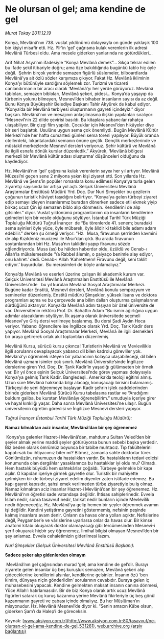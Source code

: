 # Ne olursan ol gel; ama kendine de gel

*Murat Tokay 2011.12.19*

<div class="pNewsDetailMainContent ctx_content" itemprop="articleBody">
 <p>
  Konya, Mevlânâ’nın 738. vuslat yıldönümü dolayısıyla on günde yaklaşık 100 bin kişiyi misafir etti. Hz. Pîr’in ‘gel’ çağrısına kulak verenlerin ilk adresi Mevlânâ Türbesi oldu. Ama mesele giderken yanlarında ne götürdükleri...
 </p>
 <p>
  Arif Nihat Asya’nın ifadesiyle “Konya Mevlânâ demek”… Sıkça tekrar edilen bu ifade şekil itibariyle doğru; ama öze bakıldığında bugünkü tablo hiç öyle değil.  Şehrin birçok yerinde semazen figürlü süslemeler, bilboardlarda Mevlânâ’ya ait özlü sözler karşımıza çıkıyor. Fakat Hz. Mevlânâ ikliminin Konya’yı bütünüyle sardığını söylemek zor. Turizmi ve ticareti canlandırmanın bir aracı olarak ‘Mevlânâ’yı her yerde görüyoruz. Mevlânâ tabloları, semazen bibloları, Mevlânâ şekeri, pidesi… Konya’da yaşayıp da türbenin yolunu bilmeyen, Mesnevî’den bihaber insanların sayısı da az değil. Bunu Konya Büyükşehir Belediye Başkanı Tahir Akyürek de kabul ediyor. “Konya’da bir Mevlânâ terbiyesi oluşturmanın gayreti içindeyiz.” diyor başkan. Mevlânâ’nın ve mesajının anlaşılmasına ilişkin yapılanları sıralıyor: “Mesnevî’nin 22 dilde çevirisi basıldı. Bu kitaplara yabancılar rahatça ulaşabiliyor. Bir çizgi film yapıldı. Çocuklar için Mesnevî’den hikâyeler diye bir seri başlattık. Usulüne uygun sema çok önemliydi. Bugün Mevlânâ Kültür Merkezi’nde her hafta cumartesi günleri sema töreni yapılıyor. Büyük oranda otellerdeki, lokantalardaki semanın önüne geçtik. Gençlik merkezlerinde ve müstakil merkezlerde Mesnevî dersleri veriyoruz. Şehir kültürü ve Mevlânâ ile ilgili esnafa dönük kurslar düzenledik.” Akyürek, ‘Mevlânâ bölgesi merkezli bir Mevlânâ kültür adası oluşturma’ düşünceleri olduğunu da kaydediyor.
 </p>
 <p>
  Hz. Mevlânâ’nın ‘gel’ çağrısına kulak verenlerin sayısı her yıl artıyor. Mevlânâ Müzesi’ni geçen sene 2 milyona yakın kişi ziyaret etti. Son yıllarda Hz. Mevlânâ ve Şems’in popüler romanlara konu edilmesi Konya’ya turla gelen ziyaretçi sayısında bir artışa yol açtı. Selçuk Üniversitesi Mevlânâ Araştırmalar Enstitüsü Müdürü Yrd. Doç. Dur Nuri Şimşekler bu gezilerin çoğunun turistik hüviyet taşıdığını belirtiyor. “Konya’ya gelen türbeyi ziyaret edip semayı izleyen insanlarımız buradan dönerken sadece etli ekmek yiyip birkaç ucuz Çin işi semazen biblo alıp dönmesin. Kendilerini de alıp gitsinler.” diyor. Vuslat yıldönümü programlarının da insanların kendilerine gelmeleri için bir vesile olduğunu söylüyor. İstanbul Tarihî Türk Müziği Topluluğu Müdürü Tuğrul İnançer  de “Bu törenlerde 41. senem; buradaki sema ayinleri öyle yüce, öyle mübarek, öyle âlidir ki taklidi bile adamı adam edebilir.” derken şu örneği veriyor: “Hz.  Musa, firavunun şerrinden kavmini de alıp Kızıldeniz mucizesi ile Mısır’dan çıktı. Bu arada firavunun soytarılarından biri Hz. Musa’nın taklidini yapıp firavunu sözde eğlendiriyordu. Musa (as) bu hâlden haberdar oldu, üzüldü ve Cenab-ı Allah’la mükalemesinde ‘Ya Rabbel âlemin, o palyaço benimle alay ediyor, onu kahret.’ dedi. Cenab-ı Allah ‘Kahretmem! Firavunu değil, seni taklit ediyor.’ buyurdular.  Bu merasimleri de böyle anlamalıyız.”
 </p>
 <p>
  Konya’da Mevlânâ ve eserleri üzerine çalışan iki akademik kurum var. Selçuk Üniversitesi Mevlânâ Araştırmaları Enstitüsü ile Mevlânâ Üniversitesi’nde   bu yıl kurulan Mevlânâ Sosyal Araştırmalar Merkezi. Bugüne kadar Enstitü, Mesnevî dersleri, Mevlânâ konulu sempozyum ve seminerler düzenlemiş. Enstitü müdürü Şimşekler, yüksek lisans ve doktora programları açma ve bu çerçevede ana bilim dalları oluşturma çalışmalarının sürdüğünü aktarıyor. Konya’da Mevlânâ adını taşıyan bir özel üniversite de var. Üniversitenin rektörü Prof. Dr. Bahattin Adam “Bu ismin ağırlığına uygun adımlar atacaklarını söylüyor. İlk aşama olarak üniversitede seçmeli Mesnevi’ye Giriş dersi verilmeye başlanmış. Bu dersi Şadi Aydın Hoca veriyor. Yabancı öğrencilere ise İngilizce olarak Yrd. Doç. Tarık Kadir ders yapıyor. Mevlânâ Sosyal Araştırmalar Merkezi, Mevlânâ ile ilgili dernekleri bir araya getirerek ortak akıl toplantıları düzenlemiş.
 </p>
 <p>
 </p>
 <p>
  Mevlânâ Kursu, sürücü kursu çıkınca! Turistlerin Mevlânâ ve Mevlevilikle ilgili sorularını cevaplayacak yabancı dil bilen kadrolu görevliler yok. Mevlânâ’yı öğrenmek isteyen bir yabancının kolayca ulaşabileceği, dil bilen Mevlânâ uzmanı isimler çok sınırlı. Mevlânâ Üniversite’sinde İngilizce derslerine giren Yrd. Doç. Dr. Tarık Kadir’in yaşadığı gülümseten bir örnek var. Bir yıl önce eşinin Selçuk Üniversitesi’nde görev yapması dolayısıyla Konya’ya gelmiş Tarık Kadir. Bangledeşli. Amerika’da teoloji eğitimi almış. Uzun süre Mevlânâ hakkında bilgi alacağı, konuşacağı birisini bulamamış. Türkçeyi de yeni öğrenmeye başlayan Kadir şehrin işlek caddelerinden birinde giderken Mevlânâ Sürücü Kursu tabelasına rastlar ve “Aradığımı buldum galiba, bu kurstan Mevlânâyı öğrenebilirim.” umuduyla içeriye girer ve hayal kırıklığı yaşar. Daha sonra Mevlânâ Üniversitesi’ne ulaşır. Bugün üniversitenin öğretim görevlisi ve İngilizce Mesnevî dersleri yapıyor.
 </p>
 <p>
  <em>
   Tuğrul İnançer (İstanbul Tarihî Türk Müziği Topluluğu Müdürü):
  </em>
 </p>
 <p>
  <strong>
   Namaz kılmaktan aciz insanlar, Mevlânâ’dan bir şey öğrenemez
  </strong>
 </p>
 <p>
  <img alt="" src="http://web.archive.org/web/20151222222642im_/http://medya.aksiyon.com.tr/aksiyon/2011/12/19/tugrul-inancer.jpg"/>
  Konya’ya gelenler Hazret-i Mevlânâ’dan, mahdumu Sultan Veled’den bir şeyler almak yerine maddi şeyler götürüyorsa bunun sebebi başka yerdedir. Biz beden olarak ömrümüz boyunca bir tabibe muhtacız. Tıp fakültelerini kapatırsak bu ihtiyacımız biter mi? Bitmez, zamanla sahte doktorlar türer. Gönlümüzün, ruhumuzun da hastalıkları vardır. Bu hastalıkların tedavi edicisi konumunda olan dergâhlar yasaklanınca bu hastalıklar iyi oldu mu? Olmadı. Hem hastalık büyüdü hem sahtekârlar çoğaldı. Türbeye gelmekle bir kapı açılır. O kapıdan içeriye girmek gayretle olur. Turistik bir mahiyette gelmişken bir de türbeyi ziyaret edelim diyenler zaten istifade edemez. Bu kapı gayret kapısıdır, şahsi emek verilmeden türbe ziyaretiyle bu iş olmaz. Namaz kılmaktan aciz insanlar Hazret-i Mevlânâ’dan bir şey öğrenemez. Hz. Mevlânâ’nın öğretisi sade vatandaşa değildir. İhtisas sahiplerinedir. Evvela İslam nedir, sonra tasavvuf nedir, tarikat nedir bunların içinde Mevlevîlik nedir öğreneceğiz. Hz. Mevlânâ’ya gelip hemen bir şeyler öğrenmek avamın işi değildir. Kendini yetiştirme gayretini göstermemiş, nefsinin peşinde kalmış insanlara avam denir. Onların da havas olma yolları açıktır. Nefislerine değil, Peygamber’e ve vârislerine uyarlarsa onlar da havas olur. Bir kimse anatomi kitabı okuyarak doktor olamayacağı gibi tercümesinden Mesnevî-i şerif okuyarak hiçbir şey öğrenemez. İlmihal bilgisi olmayan Mesnevî’den bir şey anlamaz. Evvela cehaletimizin giderilmesi lazım.
 </p>
 <p>
 </p>
 <p>
  <em>
   Nuri Şimşekler (Selçuk Üniversitesi Mevlânâ Enstitüsü Başkanı):
  </em>
 </p>
 <p>
  <strong>
   Sadece şeker alıp gidenlerden olmayın
  </strong>
 </p>
 <p>
  <img alt="" src="http://web.archive.org/web/20151222222642im_/http://medya.aksiyon.com.tr/aksiyon/2011/12/19/nuri-simsekler.jpg"/>
  Mevlânâ’nın gel çağrısından murad ‘gel; ama kendine de gel’dir. Burayı ziyarete gelen insanlar üç beş kuruşluk semazen, Mevlânâ şekeri alıp gideceklerine kendilerini alsınlar, kendilerine gelsinler. İnsanın özü ‘ben kimim, dünyaya niçin gönderildim’ sorularının cevabıdır. Buraya gelen iç muhasebesini yapacak. Kendine gelmekten maksat insanın canına dönmesi, Yüce Allah’ı hatırlamasıdır. Bir de biz Konya olarak artık ucuz Mevlânâ figürleri satarak üç kuruş kazanma yerine Mevlânâ fikirleriyle üç beş gönül kazanmanın gayreti ve çabası içinde olmalıyız. Bu her Müslüman’ın misyonudur. Hz. Mevlânâ Mesnevî’de diyor ki. “Senin amacın Kâbe olsun, giderken Şam’ı da Halep’i de göreceksin.
 </p>
</div>


Kaynak: [www.aksiyon.com.tr](http://www.aksiyon.com.tr:80/tasavvuf/ne-olursan-ol-gel-ama-kendine-de-gel_531281), [web.archive.org (arşiv bağlantısı)](http://web.archive.org/web/20151222222642/http://www.aksiyon.com.tr:80/tasavvuf/ne-olursan-ol-gel-ama-kendine-de-gel_531281)
